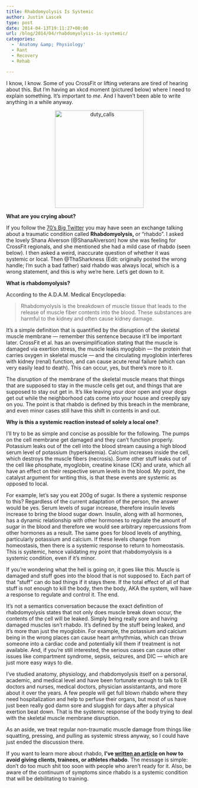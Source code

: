 ```yaml
---
title: Rhabdomyolysis Is Systemic
author: Justin Lascek
type: post
date: 2014-04-13T19:11:27+00:00
url: /blog/2014/04/rhabdomyolysis-is-systemic/
categories:
  - 'Anatomy &amp; Physiology'
  - Rant
  - Recovery
  - Rehab

---
```

I know, I know. Some of you CrossFit or lifting veterans are tired of hearing about this. But I&#8217;m having an xkcd moment (pictured below) where I need to explain something. It&#8217;s important to&nbsp;_me_. And I haven&#8217;t been able to write anything in a while anyway.

<p style="text-align: center;">
  <a href="https://xkcd.com/386/"><img data-attachment-id="9892" data-permalink="/blog/2014/04/rhabdomyolysis-is-systemic/duty_calls/" data-orig-file="/2014/04/duty_calls.png" data-orig-size="300,330" data-comments-opened="1" data-image-meta="{&quot;aperture&quot;:&quot;0&quot;,&quot;credit&quot;:&quot;&quot;,&quot;camera&quot;:&quot;&quot;,&quot;caption&quot;:&quot;&quot;,&quot;created_timestamp&quot;:&quot;0&quot;,&quot;copyright&quot;:&quot;&quot;,&quot;focal_length&quot;:&quot;0&quot;,&quot;iso&quot;:&quot;0&quot;,&quot;shutter_speed&quot;:&quot;0&quot;,&quot;title&quot;:&quot;&quot;}" data-image-title="duty_calls" data-image-description="" data-medium-file="/2014/04/duty_calls-181x200.png" data-large-file="/2014/04/duty_calls.png" class="aligncenter  wp-image-9892" title="Click to go to xkcd website" alt="duty_calls" src="/2014/04/duty_calls.png" width="240" height="264" srcset="/2014/04/duty_calls.png 300w, /2014/04/duty_calls-136x150.png 136w, /2014/04/duty_calls-181x200.png 181w, /2014/04/duty_calls-272x300.png 272w" sizes="(max-width: 240px) 100vw, 240px" /></a>
</p>

<p style="text-align: left;">
  <strong>What are you crying about?</strong>
</p>

<p style="text-align: left;">
  If you follow the <a href="https://twitter.com/70sBig" target="_blank">70&#8217;s Big Twitter</a> you may have seen an exchange talking about a traumatic condition called&nbsp;<strong>Rhabdomyolysis,&nbsp;</strong>or &#8220;rhabdo&#8221;. I asked the lovely Shana Alverson (@ShanaAlverson) how she was feeling for CrossFit regionals, and she mentioned she had a mild case of rhabdo (seen below). I then asked a weird, inaccurate question of whether it was systemic or local. Then @ThaSharkness (Edit: originally posted the wrong handle; I&#8217;m such a bad father) said rhabdo was always local, which is a wrong statement, and this is why we&#8217;re here. Let&#8217;s get down to it.
</p>

<p style="text-align: left;">
  <strong>What is rhabdomyolysis?</strong>
</p>

<p style="text-align: left;">
  According to the A.D.A.M. Medical Encyclopedia:
</p>

> <p style="text-align: left;">
>   Rhabdomyolysis is the breakdown of muscle tissue that leads to the release of muscle fiber contents into the blood. These substances are harmful to the kidney and often cause kidney damage.
> </p>

<p style="text-align: left;">
  It&#8217;s a simple definition that is quantified by the disruption of the skeletal muscle membrane &#8212; remember this sentence because it&#8217;ll be important later. CrossFit et al. has an oversimplification stating that the muscle is damaged via exertion stress, the muscle leaks myoglobin &#8212; the protein that carries oxygen in skeletal muscle &#8212; and the circulating myoglobin interferes with kidney (renal) function, and can cause acute renal failure (which can very easily lead to death). This can occur, yes, but there&#8217;s more to it.
</p>

<p style="text-align: left;">
  The disruption of the membrane of the skeletal muscle means that things that are supposed to stay in the muscle cells get out, and things that are supposed to stay out get in. It&#8217;s like leaving your door open and your dogs get out while the neighborhood cats come into your house and creepily spy on you. The point is that rhabdo is defined by this breach in the membrane, and even minor cases still have this shift in contents in and out.
</p>

<p style="text-align: left;">
  <strong>Why is this a systemic reaction instead of solely a local one?</strong>
</p>

<p style="text-align: left;">
  I&#8217;ll try to be as simple and concise as possible for the following. The pumps on the cell membrane get damaged and they can&#8217;t function properly. Potassium leaks out of the cell into the blood stream causing a high blood serum level of potassium (hyperkalemia). Calcium increases inside the cell, which destroys the muscle fibers (necrosis). Some other stuff leaks out of the cell like phosphate, myoglobin, creatine kinase (CK) and urate, which all have an effect on their respective serum levels in the blood. My point, the catalyst argument for writing this, is that these events are systemic as opposed to local.
</p>

<p style="text-align: left;">
  For example, let&#8217;s say you eat 200g of sugar. Is there a systemic response to this? Regardless of the current adaptation of the person, the answer would be yes. Serum levels of sugar increase, therefore insulin levels increase to bring the blood sugar down. Insulin, along with all hormones, has a dynamic relationship with other hormones to regulate the amount of sugar in the blood and therefore we would see arbitrary repercussions from other hormones as a result. The same goes for blood levels of anything, particularly potassium and calcium. If these levels change from homeostasis, then there is a systemic response to return to homeostasis. This is systemic, hence validating my point that rhabdomyolysis is a systemic condition, even if it&#8217;s minor.
</p>

<p style="text-align: left;">
  If you&#8217;re wondering what the hell is going on, it goes like this. Muscle is damaged and stuff goes into the blood that is not supposed to. Each part of that &#8220;stuff&#8221; can do bad things if it stays there. If the total effect of all of that stuff is not enough to kill the body, then the body, AKA the system, will have a response to regulate and control it. The end.
</p>

<p style="text-align: left;">
  It&#8217;s not a semantics conversation because the exact definition of rhabdomyolysis states that not only does muscle break down occur, the contents of the cell will be leaked. Simply being really sore and having damaged muscles isn&#8217;t rhabdo. It&#8217;s defined by the stuff being leaked, and it&#8217;s more than just the myoglobin. For example, the potassium and calcium being in the wrong places can cause heart arrhythmias, which can throw someone into a cardiac code and potentially kill them if treatment is not available. And, if you&#8217;re still interested, the serious cases can cause other issues like compartment syndrome, sepsis, seizures, and DIC &#8212; which are just more easy ways to die.
</p>

<p style="text-align: left;">
  I&#8217;ve studied anatomy, physiology, and rhabdomyolysis itself on a personal, academic, and medical level and have been fortunate enough to talk to ER doctors and nurses, medical doctors, physician assistantants, and more about it over the years. A few people will get full blown rhabdo where they need hospitalization and help to perfuse their organs, but most of us have just been really god damn sore and sluggish for days after a physical exertion beat down. That is the systemic response of the body trying to deal with the skeletal muscle membrane disruption.
</p>

<p style="text-align: left;">
  As an aside, we treat regular non-traumatic muscle damage from things like squatting, pressing, and pulling as systemic stress anyway, so I could have just ended the discussion there.
</p>

<p style="text-align: left;">
  If you want to learn more about rhabdo,&nbsp;<strong>I&#8217;ve <a href="/blog/2013/10/preventing-rhabdo/" target="_blank">written an article</a> on how to avoid giving clients, trainees, or athletes rhabdo</strong>. The message is simple: don&#8217;t do too much shit too soon with people who aren&#8217;t ready for it. Also, be aware of the continuum of symptoms since rhabdo is a systemic condition that will be debilitating to training.
</p>
